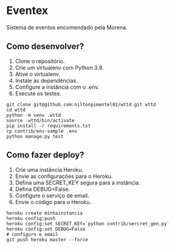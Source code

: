 # Eventex

Sistema de eventos encomendado pela Morena.

## Como desenvolver?

1. Clone o repositório.
2. Crie um virtualenv com Python 3.9.
3. Ative o virtualenv.
4. Instale as dependências.
5. Configure a instância com o .env.
6. Execute os testes.

```console
git clone git@github.com:niltonpimentel02/wttd.git wttd
cd wttd
python -m venv .wttd
source .wttd/bin/activate
pip install -r requirements.txt
cp contrib/env-sample .env
python manage.py test
```

## Como fazer deploy?

1. Crie uma instância Heroku.
2. Envie as configurações para o Heroku.
3. Defina uma SECRET_KEY segura para a instância.
4. Defina DEBUG=False.
5. Configure o serviço de email.
6. Envie o código para o Heroku.

```console
heroku create minhainstancia
heroku config:push
heroku config:set SECRET_KEY=`python contrib/sercret_gen.py`  
heroku config:set DEBUG=False  
# configuro o email  
git push heroku master --force  
```
